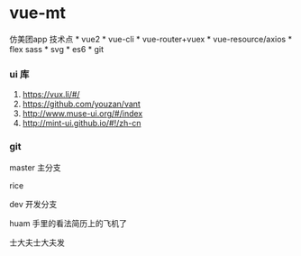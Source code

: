 # vue-mt
仿美团app 技术点  * vue2 * vue-cli * vue-router+vuex * vue-resource/axios * flex sass * svg * es6 * git



### ui 库
1. https://vux.li/#/ 
2. https://github.com/youzan/vant
3. http://www.muse-ui.org/#/index
4. http://mint-ui.github.io/#!/zh-cn 



### git
master  主分支

rice

dev     开发分支 

huam
手里的看法简历上的飞机了

士大夫士大夫发
